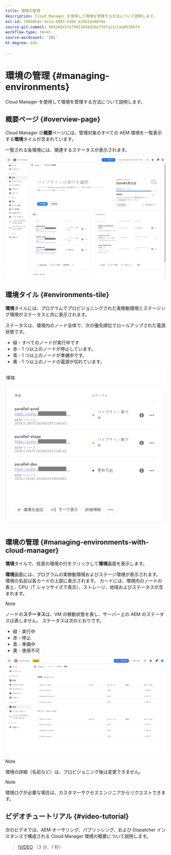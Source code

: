 ```yaml
---
title: 環境の管理
description: Cloud Manager を使用して環境を管理する方法について説明します。
exl-id: 700b0b4c-1e1a-4993-b366-426b14a98f8e
source-git-commit: 984269e5fe70913644d26e759fa21ccea0536bf4
workflow-type: tm+mt
source-wordcount: '281'
ht-degree: 84%

---
```



# 環境の管理 {#managing-environments}

Cloud Manager を使用して環境を管理する方法について説明します。

## 概要ページ {#overview-page}

Cloud Manager の&#x200B;**概要**&#x200B;ページには、管理対象のすべての AEM 環境を一覧表示する&#x200B;**環境**&#x200B;タイルが含まれています。

一覧される各環境には、関連するステータスが表示されます。

![概要ページ](/help/assets/Manage-Environ-Overview.png)

## 環境タイル {#environments-tile}

**環境**&#x200B;タイルには、プログラムでプロビジョニングされた実稼動環境とステージング環境がステータスと共に表示されます。

ステータスは、環境内のノード全体で、次の優先順位でロールアップされた電源状態です。

* 緑 - すべてのノードが実行中です
* 赤 - 1 つ以上のノードが停止しています。
* 青 - 1 つ以上のノードが準備中です。
* 黄 - 1 つ以上のノードの電源が切れています。

![環境タイル](/help/assets/Environments-card-new.png)

## 環境の管理 {#managing-environments-with-cloud-manager}

**環境**&#x200B;タイルで、任意の環境の行をクリックして&#x200B;**環境**&#x200B;画面を表示します。

**環境**&#x200B;画面には、プログラムの実稼動環境およびステージ環境が表示されます。 環境の名前は各カードの上部に表示されます。 カードには、環境内のノードの表と、CPU（T シャツサイズで表示）、ストレージ、地域およびステータスが含まれます。

>[!NOTE]
>
>ノードの&#x200B;**ステータス**&#x200B;は、VM の稼動状態を表し、サーバー上の AEM のステータスは表しません。 ステータスは次のとおりです。

* 緑 - 実行中
* 赤 - 停止
* 青 - 準備中
* 黄 - 使用不可

![「環境」タブ](/help/assets/Environments-tab.png)

>[!NOTE]
>
>環境の詳細（名前など）は、プロビジョニング後は変更できません。

>[!NOTE]
>
>環境ログが必要な場合は、カスタマーサクセスエンジニアからリクエストできます。

## ビデオチュートリアル {#video-tutorial}

次のビデオでは、AEM オーサリング、パブリッシング、および Dispatcher インスタンスで構成される Cloud Manager 環境の概要について説明します。

>[!VIDEO](https://video.tv.adobe.com/v/26318/) （3 分、1 秒）
